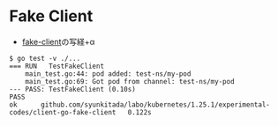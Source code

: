 # Fake Client

- [fake-client](https://github.com/kubernetes/client-go/tree/master/examples/fake-client)の写経+α

```
$ go test -v ./...
=== RUN   TestFakeClient
    main_test.go:44: pod added: test-ns/my-pod
    main_test.go:69: Got pod from channel: test-ns/my-pod
--- PASS: TestFakeClient (0.10s)
PASS
ok      github.com/syunkitada/labo/kubernetes/1.25.1/experimental-codes/client-go-fake-client   0.122s
```
